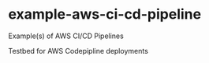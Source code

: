 # example-aws-ci-cd-pipeline
Example(s) of AWS CI/CD Pipelines


Testbed for AWS Codepipline deployments
